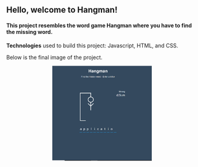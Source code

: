 <h2>Hello, welcome to Hangman!</h2>
<h4>This project resembles the word game Hangman where you have to find the missing word. </h4>

<b>Technologies</b> used to build this project: Javascript, HTML, and CSS.

Below is the final image of the project. 

<p align="center">
  <img style="width:700;height:250px;" src="./final-image.PNG"/>
 </p>
